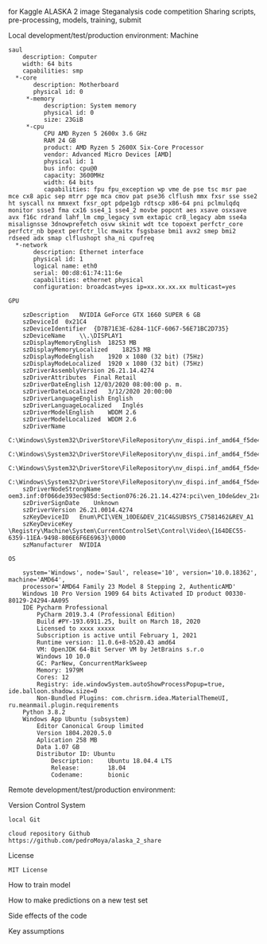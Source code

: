 for Kaggle ALASKA 2 image Steganalysis code competition
Sharing scripts, pre-processing, models, training, submit


Local development/test/production environment:
Machine

    saul
        description: Computer
        width: 64 bits
        capabilities: smp
      *-core
           description: Motherboard
           physical id: 0
         *-memory
              description: System memory
              physical id: 0
              size: 23GiB
         *-cpu
              CPU AMD Ryzen 5 2600x 3.6 GHz 
              RAM 24 GB
              product: AMD Ryzen 5 2600X Six-Core Processor
              vendor: Advanced Micro Devices [AMD]
              physical id: 1
              bus info: cpu@0
              capacity: 3600MHz
              width: 64 bits
              capabilities: fpu fpu_exception wp vme de pse tsc msr pae mce cx8 apic sep mtrr pge mca cmov pat pse36 clflush mmx fxsr sse sse2 ht syscall nx mmxext fxsr_opt pdpe1gb rdtscp x86-64 pni pclmulqdq monitor ssse3 fma cx16 sse4_1 sse4_2 movbe popcnt aes xsave osxsave avx f16c rdrand lahf_lm cmp_legacy svm extapic cr8_legacy abm sse4a misalignsse 3dnowprefetch osvw skinit wdt tce topoext perfctr_core perfctr_nb bpext perfctr_llc mwaitx fsgsbase bmi1 avx2 smep bmi2 rdseed adx smap clflushopt sha_ni cpufreq
      *-network
           description: Ethernet interface
           physical id: 1
           logical name: eth0
           serial: 00:d8:61:74:11:6e
           capabilities: ethernet physical
           configuration: broadcast=yes ip=xx.xx.xx.xx multicast=yes
           
    GPU
    
        szDescription	NVIDIA GeForce GTX 1660 SUPER 6 GB
        szDeviceId	0x21C4
        szDeviceIdentifier	{D7B71E3E-6284-11CF-6067-56E71BC2D735}
        szDeviceName	\\.\DISPLAY1
        szDisplayMemoryEnglish	18253 MB
        szDisplayMemoryLocalized	18253 MB
        szDisplayModeEnglish	1920 x 1080 (32 bit) (75Hz)
        szDisplayModeLocalized	1920 x 1080 (32 bit) (75Hz)
        szDriverAssemblyVersion	26.21.14.4274
        szDriverAttributes	Final Retail
        szDriverDateEnglish	12/03/2020 08:00:00 p. m.
        szDriverDateLocalized	3/12/2020 20:00:00
        szDriverLanguageEnglish	English
        szDriverLanguageLocalized	Inglés
        szDriverModelEnglish	WDDM 2.6
        szDriverModelLocalized	WDDM 2.6
        szDriverName	
        C:\Windows\System32\DriverStore\FileRepository\nv_dispi.inf_amd64_f5de485bfda7bb25\nvldumdx.dll,
        C:\Windows\System32\DriverStore\FileRepository\nv_dispi.inf_amd64_f5de485bfda7bb25\nvldumdx.dll,
        C:\Windows\System32\DriverStore\FileRepository\nv_dispi.inf_amd64_f5de485bfda7bb25\nvldumdx.dll,
        C:\Windows\System32\DriverStore\FileRepository\nv_dispi.inf_amd64_f5de485bfda7bb25\nvldumdx.dll
        szDriverNodeStrongName	oem3.inf:0f066de393ec985d:Section076:26.21.14.4274:pci\ven_10de&dev_21c4
        szDriverSignDate	Unknown
        szDriverVersion	26.21.0014.4274
        szKeyDeviceID	Enum\PCI\VEN_10DE&DEV_21C4&SUBSYS_C7581462&REV_A1
        szKeyDeviceKey	\Registry\Machine\System\CurrentControlSet\Control\Video\{164DEC55-6359-11EA-9498-806E6F6E6963}\0000
        szManufacturer	NVIDIA
    
    OS
    
        system='Windows', node='Saul', release='10', version='10.0.18362', machine='AMD64',
        processor='AMD64 Family 23 Model 8 Stepping 2, AuthenticAMD'
        Windows 10 Pro Version 1909 64 bits Activated ID product 00330-80129-24294-AA095
        IDE Pycharm Professional
            PyCharm 2019.3.4 (Professional Edition)
            Build #PY-193.6911.25, built on March 18, 2020
            Licensed to xxxx xxxxx
            Subscription is active until February 1, 2021
            Runtime version: 11.0.6+8-b520.43 amd64
            VM: OpenJDK 64-Bit Server VM by JetBrains s.r.o
            Windows 10 10.0
            GC: ParNew, ConcurrentMarkSweep
            Memory: 1979M
            Cores: 12
            Registry: ide.windowSystem.autoShowProcessPopup=true, ide.balloon.shadow.size=0
            Non-Bundled Plugins: com.chrisrm.idea.MaterialThemeUI, ru.meanmail.plugin.requirements
        Python 3.8.2
        Windows App Ubuntu (subsystem)
            Editor Canonical Group limited
            Version 1804.2020.5.0
            Aplication 258 MB
            Data 1.07 GB
            Distributor ID: Ubuntu
                Description:    Ubuntu 18.04.4 LTS
                Release:        18.04
                Codename:       bionic

Remote development/test/production environment:




Version Control System
    
    local Git
    
    cloud repository Github 
    https://github.com/pedroMoya/alaska_2_share


License 

    MIT License
    

How to train model



How to make predictions on a new test set



Side effects of the code



Key assumptions


